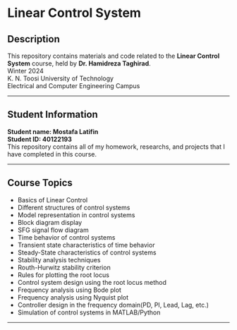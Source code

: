 
# Linear Control System

## Description
This repository contains materials and code related to the **Linear Control System** course, held by **Dr. Hamidreza Taghirad**.<br>
Winter 2024<br>
K. N. Toosi University of Technology<br>
Electrical and Computer Engineering Campus
___
## Student Information
**Student name: Mostafa Latifin**<br>
**Student ID: 40122193**<br>
This repository contains all of my homework, researchs, and projects that I have completed in this course.
___
## Course Topics
- Basics of Linear Control
- Different structures of control systems
- Model representation in control systems
- Block diagram display
- SFG signal flow diagram
- Time behavior of control systems
- Transient state characteristics of time behavior
- Steady-State characteristics of control systems
- Stability analysis techniques
- Routh-Hurwitz stability criterion
- Rules for plotting the root locus
- Control system design using the root locus method
- Frequency analysis using Bode plot
- Frequency analysis using Nyquist plot
- Controller design in the frequency domain(PD, PI, Lead, Lag, etc.)
- Simulation of control systems in MATLAB/Python
___

